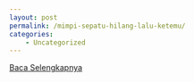 ```yaml
---
layout: post
permalink: /mimpi-sepatu-hilang-lalu-ketemu/
categories:
    - Uncategorized
---
```


[Baca Selengkapnya](/09)